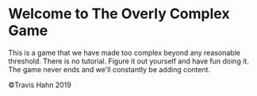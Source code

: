 # Welcome to The Overly Complex Game

This is a game that we have made too complex beyond any reasonable threshold. There is no tutorial. Figure it out yourself and have fun doing it. The game never ends and we'll constantly be adding content. 

&copy;Travis Hahn 2019
